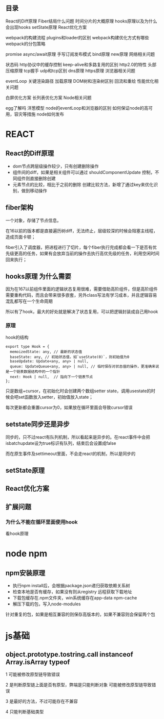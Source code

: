 ## 目录
React的Diff原理 Fiber结局什么问题 时间分片的大概原理 hooks原理以及为什么会出现hooks setState原理 React优化方案

webpack的构建流程 plugins和loader的区别 webpack构建优化方式有哪些 webpack的分包策略 

promise async/await原理 手写订阅发布模式 bind原理 new原理 网络相关问题

状态码 http协议中的缓存控制 keep-alive和多路复用的区别 http2.0的特性 头部压缩原理 tcp握手 udp和tcp区别 dns原理 https原理 浏览器相关问题

eventLoop 关键渲染路径 加载原理 DOM树和渲染树区别 回流和重绘 性能优化相关问题

白屏优化方案 长列表优化方案 Node相关问题

egg了解吗 洋葱模型 node的eventLoop和浏览器的区别 如何保证node的高可用，容灾等措施 node如何发布

# REACT
## React的Diff原理
+ dom节点跨层级操作较少，只有创建删除操作
+ 组件间的diff，如果是相关组件可以通过 shouldComponentUpdate 控制，不同组件则直接删除创建
+ 元素节点的比较，相比于之前的删除 创建比较方法，新增了通过key来优化识别，做到移动操作

## fiber架构
一个对象，存储了节点信息。

在16以前的版本都是直接遍历树diff，无法终止，层级较深的时候会阻塞主线程，造成页面卡顿；

fiber引入了调度器，把进程进行了切片，每个fiber执行完成都会看一下是否有优先级更高的任务，如果有会放弃当前的操作去执行高优先级的任务，利用空闲时间回来执行；

## hooks原理 为什么需要
因为在167以前组件里面的逻辑状态复用很难，需要借助高阶组件，但是高阶组件需要重构代码，而且会带来很多嵌套，另外class写法有学习成本，并且逻辑容易混乱都写在一个生命周期

所以有了hook，最大的好处就是解决了状态复用，可以把逻辑封装成自己用hook

### 原理 
hook的结构
```
export type Hook = {
  memoizedState: any, // 最新的状态值
  baseState: any, // 初始状态值，如`useState(0)`，则初始值为0
  baseUpdate: Update<any, any> | null,
  queue: UpdateQueue<any, any> | null, // 临时保存对状态值的操作，更准确来说是一个链表数据结构中的一个指针
  next: Hook | null,  // 指向下一个链表节点
};
```
只是数组+cursor，在初始化时会创建两个数组setter state，调用usestate的时候会吧set函数放入setter，初始值放入state；

每次更新都会重置cursor为0，如果放在循环里面会导致cursor错误

## setstate同步还是异步
同步的，只不过react有队列机制，所以看起来是异步的。在react事件中会把isbatchupdate设为true标识有队列，结束后会设置成false

而在原生事件及settimeout里面，不会走react的机制，所以是同步的


## setState原理

## React优化方案

## 扩展问题
### 为什么不能在循环里面使用hook
看hook原理

# node npm
## npm安装原理
+ 执行npm install后，会根据package.json递归获取依赖关系树
+ 检查本地是否有缓存，如果没有则从registry 远程获取下载地址
+ 下载包缓存在.npm文件夹，win系统缓存在app-data npm-cache
+ 解压下载的包，写入node-modules

针对重复的包，如果是相互兼容的则保存高版本的，如果不兼容则会保留两个包

# js基础
## object.prototype.tostring.call instanceof Array.isArray typeof
1 可能被修改原型链导致错误

2 是判断原型链上面是否有原型，弊端是只能判断对象 可能被修改原型链导致错误

3 是最好的方法，不过可能存在不兼容

4 只能判断基础类型

